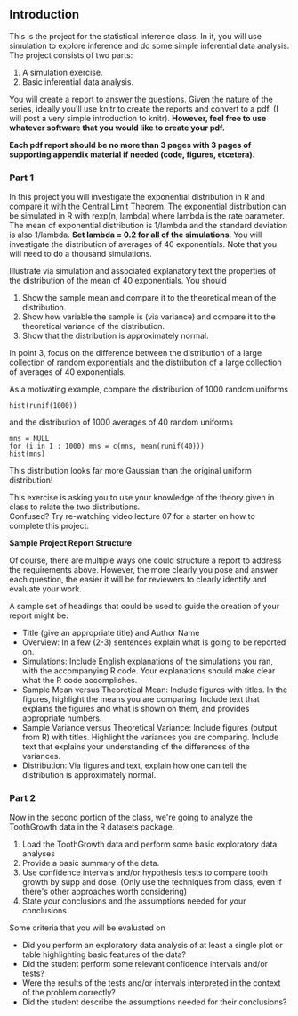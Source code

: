 ## Introduction

This is the project for the statistical inference class. In it, you will use simulation 
to explore inference and do some simple inferential data analysis. The project consists 
of two parts:

1. A simulation exercise.
2. Basic inferential data analysis.

You will create a report to answer the questions. Given the nature of the series, ideally 
you'll use knitr to create the reports and convert to a pdf. (I will post a very simple 
introduction to knitr). <b>However, feel free to use whatever software that you would like 
to create your pdf.</b>

<b>Each pdf report should be no more than 3 pages with 3 pages of supporting appendix 
material if needed (code, figures, etcetera).</b>

### Part 1

In this project you will investigate the exponential distribution in R and compare it 
with the Central Limit Theorem. The exponential distribution can be simulated in R with 
rexp(n, lambda) where lambda is the rate parameter. The mean of exponential distribution 
is 1/lambda and the standard deviation is also 1/lambda. <b>Set lambda = 0.2 for all of 
the simulations</b>. You will investigate the distribution of averages of 40 
exponentials. Note that you will need to do a thousand simulations.

Illustrate via simulation and associated explanatory text the properties of the 
distribution of the mean of 40 exponentials.  You should

1. Show the sample mean and compare it to the theoretical mean of the distribution.
2. Show how variable the sample is (via variance) and compare it to the theoretical 
variance of the distribution.
3. Show that the distribution is approximately normal.

In point 3, focus on the difference between the distribution of a large collection of 
random exponentials and the distribution of a large collection of averages of 40 
exponentials. 

As a motivating example, compare the distribution of 1000 random uniforms
	
	hist(runif(1000))

and the distribution of 1000 averages of 40 random uniforms
	
	mns = NULL
	for (i in 1 : 1000) mns = c(mns, mean(runif(40)))
	hist(mns)

This distribution looks far more Gaussian than the original uniform distribution!

This exercise is asking you to use your knowledge of the theory given in class to relate 
the two distributions.  
Confused? Try re-watching video lecture 07 for a starter on how to complete this project.

<b>Sample Project Report Structure</b>

Of course, there are multiple ways one could structure a report to address the 
requirements above.  However, the more clearly you pose and answer each question, the 
easier it will be for reviewers to clearly identify and evaluate your work. 

A sample set of headings that could be used to guide the creation of your report might 
be:

* Title (give an appropriate title) and Author Name
* Overview: In a few (2-3) sentences explain what is going to be reported on.
* Simulations: Include English explanations of the simulations you ran, with the 
accompanying R code. Your explanations should make clear what the R code accomplishes.
* Sample Mean versus Theoretical Mean: Include figures with titles. In the figures, 
highlight the means you are comparing. Include text that explains the figures and what is 
shown on them, and provides appropriate numbers.
* Sample Variance versus Theoretical Variance: Include figures (output from R) with 
titles. Highlight the variances you are comparing. Include text that explains your 
understanding of the differences of the variances.
* Distribution: Via figures and text, explain how one can tell the distribution is 
approximately normal.

### Part 2

Now in the second portion of the class, we're going to analyze the ToothGrowth data in 
the R datasets package.

1. Load the ToothGrowth data and perform some basic exploratory data analyses 
2. Provide a basic summary of the data.
3. Use confidence intervals and/or hypothesis tests to compare tooth growth by supp and 
dose. (Only use the techniques from class, even if there's other approaches worth 
considering)
4. State your conclusions and the assumptions needed for your conclusions. 

Some criteria that you will be evaluated on

* Did you  perform an exploratory data analysis of at least a single plot or table 
highlighting basic features of the data?
* Did the student perform some relevant confidence intervals and/or tests?
* Were the results of the tests and/or intervals interpreted in the context of the 
problem correctly? 
* Did the student describe the assumptions needed for their conclusions?

